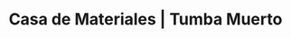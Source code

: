 ---
title: "Casa de Materiales | Tumba Muerto"
url: /panama/casa-de-materiales-tumba-muerto/
shop: Fliesen
---